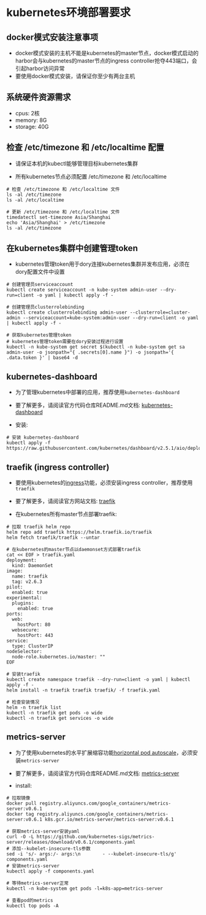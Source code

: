 # kubernetes环境部署要求

## docker模式安装注意事项

- docker模式安装的主机不能是kubernetes的master节点，docker模式启动的harbor会与kubernetes的master节点的ingress controller抢夺443端口，会引起harbor访问异常
- 要使用docker模式安装，请保证你至少有两台主机

## 系统硬件资源需求

- cpus: 2核
- memory: 8G
- storage: 40G

## 检查 /etc/timezone 和 /etc/localtime 配置

- 请保证本机的kubectl能够管理目标kubernetes集群

- 所有kubernetes节点必须配置 /etc/timezone 和 /etc/localtime

```shell script
# 检查 /etc/timezone 和 /etc/localtime 文件
ls -al /etc/timezone
ls -al /etc/localtime

# 更新 /etc/timezone 和 /etc/localtime 文件
timedatectl set-timezone Asia/Shanghai
echo 'Asia/Shanghai' > /etc/timezone
ls -al /etc/timezone
```

## 在kubernetes集群中创建管理token

- kubernetes管理token用于dory连接kubernetes集群并发布应用，必须在dory配置文件中设置

```shell script
# 创建管理员serviceaccount
kubectl create serviceaccount -n kube-system admin-user --dry-run=client -o yaml | kubectl apply -f -

# 创建管理员clusterrolebinding
kubectl create clusterrolebinding admin-user --clusterrole=cluster-admin --serviceaccount=kube-system:admin-user --dry-run=client -o yaml | kubectl apply -f -

# 获取kubernetes管理token
# kubernetes管理token需要在dory安装过程进行设置
kubectl -n kube-system get secret $(kubectl -n kube-system get sa admin-user -o jsonpath="{ .secrets[0].name }") -o jsonpath='{ .data.token }' | base64 -d
```

## kubernetes-dashboard

- 为了管理kubernetes中部署的应用，推荐使用`kubernetes-dashboard`
- 要了解更多，请阅读官方代码仓库README.md文档: [kubernetes-dashboard](https://github.com/kubernetes/dashboard)

- 安装:
```shell script
# 安装 kubernetes-dashboard
kubectl apply -f https://raw.githubusercontent.com/kubernetes/dashboard/v2.5.1/aio/deploy/recommended.yaml
```

## traefik (ingress controller)

- 要使用kubernetes的[ingress](https://kubernetes.io/docs/concepts/services-networking/ingress/)功能，必须安装ingress controller，推荐使用`traefik`
- 要了解更多，请阅读官方网站文档: [traefik](https://doc.traefik.io/traefik/)

- 在kubernetes所有master节点部署traefik: 
```shell script
# 拉取 traefik helm repo
helm repo add traefik https://helm.traefik.io/traefik
helm fetch traefik/traefik --untar

# 在kubernetes的master节点以daemonset方式部署traefik
cat << EOF > traefik.yaml
deployment:
  kind: DaemonSet
image:
  name: traefik
  tag: v2.6.3
pilot:
  enabled: true
experimental:
  plugins:
    enabled: true
ports:
  web:
    hostPort: 80
  websecure:
    hostPort: 443
service:
  type: ClusterIP
nodeSelector:
  node-role.kubernetes.io/master: ""
EOF

# 安装traefik
kubectl create namespace traefik --dry-run=client -o yaml | kubectl apply -f -
helm install -n traefik traefik traefik/ -f traefik.yaml

# 检查安装情况
helm -n traefik list
kubectl -n traefik get pods -o wide
kubectl -n traefik get services -o wide
```

## metrics-server

- 为了使用kubernetes的水平扩展缩容功能[horizontal pod autoscale](https://kubernetes.io/docs/tasks/run-application/horizontal-pod-autoscale/)，必须安装`metrics-server`
- 要了解更多，请阅读官方代码仓库README.md文档: [metrics-server](https://github.com/kubernetes-sigs/metrics-server)

- install:
```shell script
# 拉取镜像
docker pull registry.aliyuncs.com/google_containers/metrics-server:v0.6.1
docker tag registry.aliyuncs.com/google_containers/metrics-server:v0.6.1 k8s.gcr.io/metrics-server/metrics-server:v0.6.1

# 获取metrics-server安装yaml
curl -O -L https://github.com/kubernetes-sigs/metrics-server/releases/download/v0.6.1/components.yaml
# 添加--kubelet-insecure-tls参数
sed -i 's/- args:/- args:\n        - --kubelet-insecure-tls/g' components.yaml
# 安装metrics-server
kubectl apply -f components.yaml

# 等待metrics-server正常
kubectl -n kube-system get pods -l=k8s-app=metrics-server

# 查看pod的metrics
kubectl top pods -A

```
